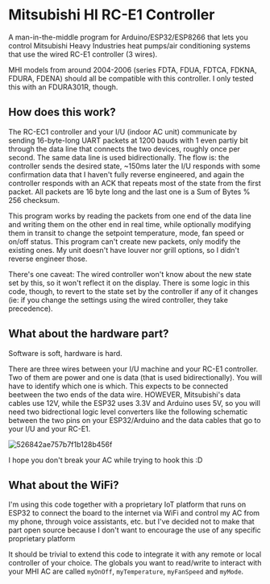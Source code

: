 # Mitsubishi HI RC-E1 Controller

A man-in-the-middle program for Arduino/ESP32/ESP8266 that lets you control Mitsubishi Heavy Industries heat pumps/air conditioning systems that use the wired RC-E1 controller (3 wires).

MHI models from around 2004-2006 (series FDTA, FDUA, FDTCA, FDKNA, FDURA, FDENA) should all be compatible with this controller. I only tested this with an FDURA301R, though.

## How does this work?

The RC-EC1 controller and your I/U (indoor AC unit) communicate by sending 16-byte-long UART packets at 1200 bauds with 1 even partiy bit through the data line that connects the two devices, roughly once per second. The same data line is used bidirectionally. The flow is: the controller sends the desired state, ~150ms later the I/U responds with some confirmation data that I haven't fully reverse engineered, and again the controller responds with an ACK that repeats most of the state from the first packet. All packets are 16 byte long and the last one is a Sum of Bytes % 256 checksum.

This program works by reading the packets from one end of the data line and writing them on the other end in real time, while optionally modifying them in transit to change the setpoint temperature, mode, fan speed or on/off status. This program can't create new packets, only modify the existing ones. My unit doesn't have louver nor grill options, so I didn't reverse engineer those.

There's one caveat: The wired controller won't know about the new state set by this, so it won't reflect it on the display. There is some logic in this code, though, to revert to the state set by the controller if any of it changes (ie: if you change the settings using the wired controller, they take precedence).

## What about the hardware part?

Software is soft, hardware is hard.

There are three wires between your I/U machine and your RC-E1 controller. Two of them are power and one is data (that is used bidirectionally). You will have to identify which one is which. This expects to be connected beetween the two ends of the data wire. HOWEVER, Mitsubishi's data cables use 12V, while the ESP32 uses 3.3V and Arduino uses 5V, so you will need two bidrectional logic level converters like the following schematic between the two pins on your ESP32/Arduino and the data cables that go to your I/U and your RC-E1.

![526842ae757b7f1b128b456f](https://user-images.githubusercontent.com/980842/157506552-de58be20-eea5-4c4d-ab3b-f63c7d425018.png)

I hope you don't break your AC while trying to hook this :D

## What about the WiFi?

I'm using this code together with a proprietary IoT platform that runs on ESP32 to connect the board to the internet via WiFi and control my AC from my phone, through voice assistants, etc. but I've decided not to make that part open source because I don't want to encourage the use of any specific proprietary platform

It should be trivial to extend this code to integrate it with any remote or local controller of your choice. The globals you want to read/write to interact with your MHI AC are called  `myOnOff`, `myTemperature`, `myFanSpeed` and `myMode`.
